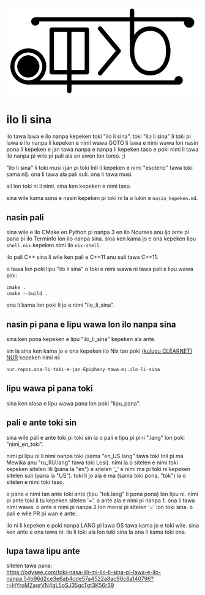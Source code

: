 ![sitelen suli "ilo li sina"](sitelen-suli.png)

# **ilo li sina**

ilo tawa lawa e ilo nanpa kepeken toki "ilo li sina". toki "ilo li sina" li toki
pi lawa e ilo nanpa li kepeken e nimi wawa GOTO li lawa e nimi wawa lon nasin
pona li kepeken e jan tawa nanpa e nanpa li kepeken taso e poki nimi li tawa ilo
nanpa pi wile pi pali ala en awen lon tomo. ;)

"ilo li sina" li toki musi (jan pi toki Inli li kepeken e nimi "esoteric" tawa
toki sama ni). ona li tawa ala pali suli. ona li tawa musi.

ali lon toki ni li nimi. sina ken kepeken e nimi taso.

sina wile kama sona e nasin kepeken pi toki ni la o lukin e `nasin_kepeken.md`.

## **nasin pali**

sina wile e ilo CMake en Python pi nanpa 3 en ilo Ncurses anu ijo ante pi pana
pi ilo Terminfo lon ilo nanpa sina. sina ken kama jo e ona kepeken lipu
`shell.nix` kepeken nimi ilo `nix-shell`.

ilo pali C++ sina li wile ken pali e C++11 anu suli tawa C++11.

o tawa lon poki lipu "ilo li sina" o toki e nimi wawa ni tawa pali e lipu wawa
pini:

```console
cmake .
cmake --build .
```

ona li kama lon poki li jo e nimi "ilo_li_sina".

## **nasin pi pana e lipu wawa lon ilo nanpa sina**

sina ken pona kepeken e lipu "ilo_li_sina" kepeken ala ante.

sin la sina ken kama jo e ona kepeken ilo Nix tan poki [(kulupu CLEARNET) NUR](https://github.com/nix-community/NUR)
kepeken nimi ni:

```nix
nur.repos.ona-li-toki-e-jan-Epiphany-tawa-mi.ilo-li-sina
```

## **lipu wawa pi pana toki**

sina ken alasa e lipu wawa pana lon poki "lipu_pana".

## **pali e ante toki sin**

sina wile pali e ante toki pi toki sin la o pali e lipu pi pini ".lang" lon poki
"nimi_en_toki".

nimi pi lipu ni li nimi nanpa toki (sama "en_US.lang" tawa toki Inli pi ma
Mewika anu "ru_RU.lang" tawa toki Losi). nimi la o sitelen e nimi toki kepeken
sitelen lili (pana la "en") e sitelen '\_' e nimi ma pi toki ni kepeken sitelen
suli (pana la "US"). toki li jo ala e ma (sama toki pona, "tok") la o sitelen e nimi toki taso.

o pana e nimi tan ante toki ante (lipu "tok.lang" li pona pona) lon lipu ni.
nimi pi ante toki li tu kepeken sitelen '='. o ante ala e nimi pi nanpa 1. ona
li tawa nimi wawa. o ante e nimi pi nanpa 2 lon monsi pi sitelen '=' lon toki
sina. o pali e wile PR pi wan e ante.

ilo ni li kepeken e poki nanpa LANG pi lawa OS tawa kama jo e toki wile. sina
ken ante e ona tawa ni: ilo li toki ala lon toki sina la ona li kama toki ona.

## **lupa tawa lipu ante**

sitelen tawa pana:<br>
https://odysee.com/toki-nasa-lili-mi-ilo-li-sina-pi-lawa-e-ilo-nanpa:54b96d2ce3e6ab4cde57a4522a8ac90c8a140796?r=HYroMZaqrVN4gL5oSJ35gcTgt3K56r39
